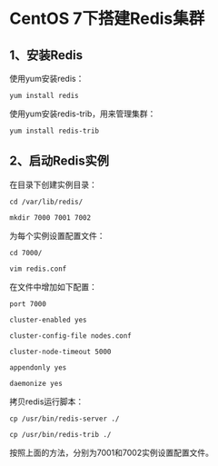 # CentOS 7下搭建Redis集群

## 1、安装Redis

使用yum安装redis：

`yum install redis`

使用yum安装redis-trib，用来管理集群：

`yum install redis-trib`

## 2、启动Redis实例

在目录下创建实例目录：

`cd /var/lib/redis/`

`mkdir 7000 7001 7002`

为每个实例设置配置文件：

`cd 7000/`

`vim redis.conf`

在文件中增加如下配置：

`port 7000`

`cluster-enabled yes`

`cluster-config-file nodes.conf`

`cluster-node-timeout 5000`

`appendonly yes`

`daemonize yes`

拷贝redis运行脚本：

`cp /usr/bin/redis-server ./`

`cp /usr/bin/redis-trib ./`

按照上面的方法，分别为7001和7002实例设置配置文件。

